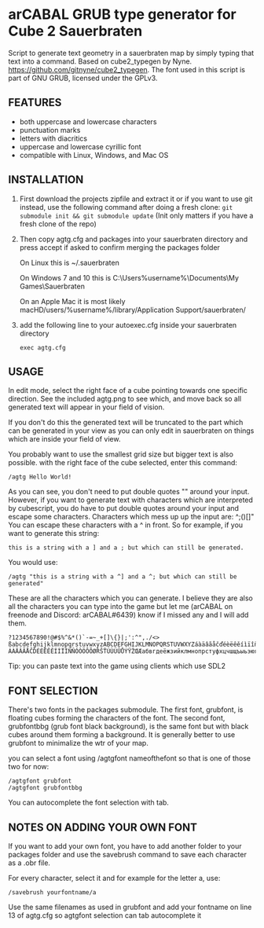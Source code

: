 ﻿# arCABAL GRUB type generator for Cube 2 Sauerbraten

Script to generate text geometry in a sauerbraten map by simply typing that text into a command.
Based on cube2_typegen by Nyne. https://github.com/gitnyne/cube2_typegen.
The font used in this script is part of GNU GRUB, licensed under the GPLv3.

## FEATURES  
- both uppercase and lowercase characters
- punctuation marks
- letters with diacritics
- uppercase and lowercase cyrillic font
- compatible with Linux, Windows, and Mac OS

## INSTALLATION  
1. First download the projects zipfile and extract it or if you want to use git instead, use the following command after doing a fresh clone:
`git submodule init && git submodule update` (Init only matters if you have a fresh clone of the repo)
2. Then copy agtg.cfg and packages into your sauerbraten directory and press accept if asked to confirm merging the packages folder

	On Linux this is ~/.sauerbraten

	On Windows 7 and 10 this is C:\Users\%username%\Documents\My Games\Sauerbraten

	On an Apple Mac it is most likely macHD/users/%username%/library/Application Support/sauerbraten/

3. add the following line to your autoexec.cfg inside your sauerbraten directory

	`exec agtg.cfg`


## USAGE  

In edit mode, select the right face of a cube pointing towards one specific direction. See the included agtg.png to see which, and move back so all generated text will appear in your field of vision.

If you don't do this the generated text will be truncated to the part which can be generated in your view as you can only edit in sauerbraten on things which are inside your field of view.

You probably want to use the smallest grid size but bigger text is also possible. with the right face of the cube selected, enter this command:  

```text
/agtg Hello World!
```

As you can see, you don't need to put double quotes "" around your input. However, if you want to generate text with characters which are interpreted by cubescript, you do have to put double quotes around your input and escape some characters. Characters which mess up up the input are: ^;()[]"
You can escape these characters with a ^ in front. So for example, if you want to generate this string:  

```text 
this is a string with a ] and a ; but which can still be generated.
```

You would use:

```text 
/agtg "this is a string with a ^] and a ^; but which can still be generated"
```

These are all the characters which you can generate. I believe they are also all the characters you can type into the game but let me (arCABAL on freenode and Discord: arCABAL#6439) know if I missed any and I will add them.

```text
?1234567890!@#$%^&*()`-=~_+[]\{}|;':^",./<> ßabcdefghijklmnopqrstuvwxyzABCDEFGHIJKLMNOPQRSTUVWXYZáàäâãåčďéèëêěíìïîñňóòöôõøřšťúùüûůýÿžœæ
ÁÀÄÂÃÅČĎÉÈËÊĚÍÌÏÎÑŇÓÒÖÔÕØŘŠŤÚÙÜÛŮÝŸŽŒÆaбвгдeëжзийклмнoпpcтyфxцчшщъыьэюяґїєAБBГДEËЖЗИЙKЛMHOПPCTУФXЦЧШЩЪЫЬЭЮЯҐЇЄ 
```

Tip: you can paste text into the game using clients which use SDL2

## FONT SELECTION

There's two fonts in the packages submodule. The first font, grubfont, is floating cubes forming the characters of the font. The second font, grubfontbbg (grub font black background), is the same font but with black cubes around them forming a background. It is generally better to use grubfont to minimalize the wtr of your map. 

you can select a font using /agtgfont nameofthefont so that is one of those two for now:

```text
/agtgfont grubfont  
/agtgfont grubfontbbg  
```

You can autocomplete the font selection with tab.


## NOTES ON ADDING YOUR OWN FONT  

If you want to add your own font, you have to add another folder to your packages folder and use the savebrush command to save each character as a .obr file.

For every character, select it and for example for the letter a, use:

```text
/savebrush yourfontname/a
```

Use the same filenames as used in grubfont and add your fontname on line 13 of agtg.cfg so agtgfont selection can tab autocomplete it
